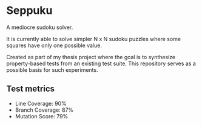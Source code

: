 # Seppuku

A mediocre sudoku solver.

It is currently able to solve simpler N x N sudoku puzzles where some squares have only one possible value.

Created as part of my thesis project where the goal is to synthesize property-based tests from an existing test suite.
This repository serves as a possible basis for such experiments.


## Test metrics
* Line Coverage: 90%
* Branch Coverage: 87%
* Mutation Score: 79%
